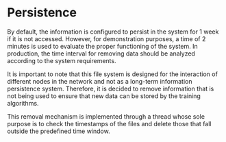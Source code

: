 # Persistence

By default, the information is configured to persist in the system for 1 week if it is not accessed. However, for demonstration purposes, a time of 2 minutes is used to evaluate the proper functioning of the system. In production, the time interval for removing data should be analyzed according to the system requirements.

It is important to note that this file system is designed for the interaction of different nodes in the network and not as a long-term information persistence system. Therefore, it is decided to remove information that is not being used to ensure that new data can be stored by the training algorithms.

This removal mechanism is implemented through a thread whose sole purpose is to check the timestamps of the files and delete those that fall outside the predefined time window.
